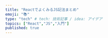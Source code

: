 ```yaml
---
title: "ReactでよくみるJS記法まとめ"
emoji: "📚"
type: "tech" # tech: 技術記事 / idea: アイデア
topics: ["React","JS","入門"]
published: true
---
```


